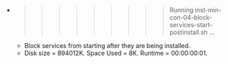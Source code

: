 * >>>>>>>>> Running inst-min-con-04-block-services-start-postinstall.sh ...
  * Block services from starting after they are being installed.
  * Disk size = 894012K. Space Used = 8K. Runtime = 00:00:00:01.
